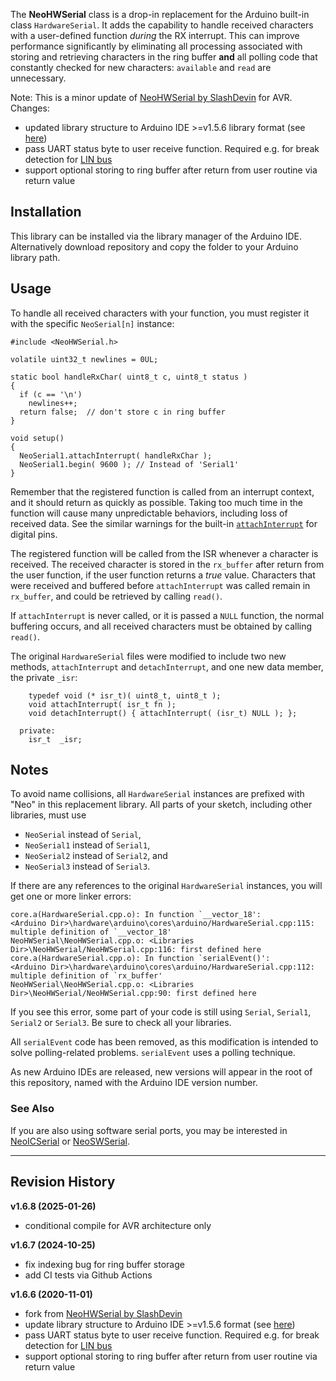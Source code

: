 The **NeoHWSerial** class is a drop-in replacement for the Arduino built-in class `HardwareSerial`. It adds the capability to handle received characters with a user-defined function *during* the RX interrupt. This can improve performance significantly by eliminating all processing associated with storing and retrieving characters in the ring buffer **and** all polling code that constantly checked for new characters: `available` and `read` are unnecessary.

Note: This is a minor update of [NeoHWSerial by SlashDevin](https://github.com/SlashDevin/NeoHWSerial) for AVR. Changes:
  - updated library structure to Arduino IDE >=v1.5.6 library format (see [here](https://arduino.github.io/arduino-cli/latest/library-specification/))
  - pass UART status byte to user receive function. Required e.g. for break detection for [LIN bus](https://en.wikipedia.org/wiki/Local_Interconnect_Network)
  - support optional storing to ring buffer after return from user routine via return value


## Installation

This library can be installed via the library manager of the Arduino IDE. Alternatively download repository and copy the folder to your Arduino library path. 


## Usage

To handle all received characters with your function, you must register it with the specific `NeoSerial[n]` instance:

    #include <NeoHWSerial.h>

    volatile uint32_t newlines = 0UL;

    static bool handleRxChar( uint8_t c, uint8_t status )
    {
      if (c == '\n')
        newlines++;
      return false;  // don't store c in ring buffer
    }

    void setup()
    {
      NeoSerial1.attachInterrupt( handleRxChar );
      NeoSerial1.begin( 9600 ); // Instead of 'Serial1'
    }

Remember that the registered function is called from an interrupt context, and it should return as quickly as possible.  Taking too much time in the function will cause many unpredictable behaviors, including loss of received data.  See the similar warnings for the built-in [`attachInterrupt`](https://www.arduino.cc/en/Reference/AttachInterrupt) for digital pins.

The registered function will be called from the ISR whenever a character is received.  The received character is stored in the `rx_buffer` after return from the user function, if the user function returns a _true_ value.  Characters that were received and buffered before `attachInterrupt` was called remain in `rx_buffer`, and could be retrieved by calling `read()`.

If `attachInterrupt` is never called, or it is passed a `NULL` function, the normal buffering occurs, and all received characters must be obtained by calling `read()`.

The original `HardwareSerial` files were modified to include two new methods, `attachInterrupt` and `detachInterrupt`, and one new data member, the private `_isr`:

```
    typedef void (* isr_t)( uint8_t, uint8_t );
    void attachInterrupt( isr_t fn );
    void detachInterrupt() { attachInterrupt( (isr_t) NULL ); };

  private:
    isr_t  _isr;
```

## Notes

To avoid name collisions, all `HardwareSerial` instances are prefixed with "Neo" in this replacement library.  All parts of your sketch, including other libraries, must use

*  `NeoSerial` instead of `Serial`,
*  `NeoSerial1` instead of `Serial1`,
*  `NeoSerial2` instead of `Serial2`, and
*  `NeoSerial3` instead of `Serial3`.

If there are any references to the original `HardwareSerial` instances, you will get one or more linker errors:

    core.a(HardwareSerial.cpp.o): In function `__vector_18':
    <Arduino Dir>\hardware\arduino\cores\arduino/HardwareSerial.cpp:115: multiple definition of `__vector_18'
    NeoHWSerial\NeoHWSerial.cpp.o: <Libraries Dir>\NeoHWSerial/NeoHWSerial.cpp:116: first defined here
    core.a(HardwareSerial.cpp.o): In function `serialEvent()':
    <Arduino Dir>\hardware\arduino\cores\arduino/HardwareSerial.cpp:112: multiple definition of `rx_buffer'
    NeoHWSerial\NeoHWSerial.cpp.o: <Libraries Dir>\NeoHWSerial/NeoHWSerial.cpp:90: first defined here

If you see this error, some part of your code is still using `Serial`, `Serial1`, `Serial2` or `Serial3`.  Be sure to check all your libraries.

All `serialEvent` code has been removed, as this modification is intended to solve polling-related problems.  `serialEvent` uses a polling technique.

As new Arduino IDEs are released, new versions will appear in the root of this repository, named with the Arduino IDE version number.

### See Also

If you are also using software serial ports, you may be interested in [NeoICSerial](https://github.com/SlashDevin/NeoICSerial) or [NeoSWSerial](https://github.com/SlashDevin/NeoSWSerial).


----------------

Revision History
----------------

**v1.6.8 (2025-01-26)**
  - conditional compile for AVR architecture only

**v1.6.7 (2024-10-25)**
  - fix indexing bug for ring buffer storage
  - add CI tests via Github Actions
  
**v1.6.6 (2020-11-01)**
  - fork from [NeoHWSerial by SlashDevin](https://github.com/SlashDevin/NeoHWSerial)
  - update library structure to Arduino IDE >=v1.5.6 format (see [here](https://arduino.github.io/arduino-cli/latest/library-specification/))
  - pass UART status byte to user receive function. Required e.g. for break detection for [LIN bus](https://en.wikipedia.org/wiki/Local_Interconnect_Network)
  - support optional storing to ring buffer after return from user routine via return value
